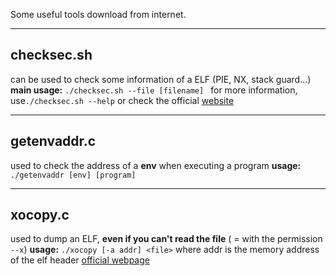 


Some useful tools download from internet.

---------------------

checksec.sh
---------------
can be used to check some information of a ELF (PIE, NX, stack guard...)
**main usage:**
`./checksec.sh --file [filename] `
for more information, use`./checksec.sh --help` 
or check the official [website](http://www.trapkit.de/tools/checksec.html)

-----------------------------------

getenvaddr.c
-----------------

used to check the address of a **env** when executing a program
**usage:**
`./getenvaddr [env] [program]`

 -------------------------------------

xocopy.c
----------------

used to dump an ELF, **even if you can't read the file** ( = with the permission `--x`)
**usage:**
`./xocopy [-a addr] <file>`
where addr is the memory address of the elf header
[official webpage](http://reverse.lostrealm.com/tools/xocopy.html)